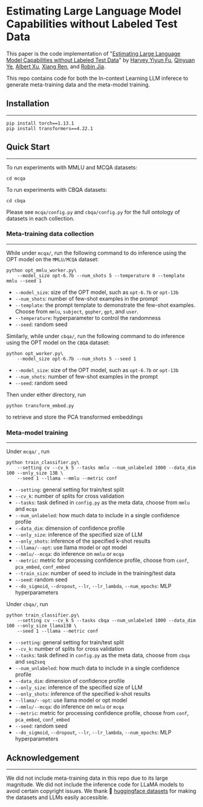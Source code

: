 # Estimating Large Language Model Capabilities without Labeled Test Data

This paper is the code implementation of "[Estimating Large Language Model Capabilities without Labeled Test Data](https://arxiv.org/abs/2305.14802)" by [Harvey Yiyun Fu](https://harvey-fin.github.io/), [Qinyuan Ye](http://yeqy.xyz/), [Albert Xu](https://scholar.google.com/citations?user=iFeGf_EAAAAJ&hl=en), [Xiang Ren](https://shanzhenren.github.io/), and [Robin Jia](https://robinjia.github.io/).

This repo contains code for both the In-context Learning LLM inferece to generate meta-training data and the meta-model training. 

## Installation
-----

```
pip install torch==1.13.1
pip install transformers==4.22.1
```

## Quick Start
-----

To run experiments with MMLU and MCQA datasets:
```
cd mcqa
```

To run experiments with CBQA datasets:
```
cd cbqa
```
Please see `mcqa/config.py` and `cbqa/config.py` for the full ontology of datasets in each collection. 


### Meta-training data collection
-----

While under `mcqa/`, run the following command to do inference using the OPT model on the `MMLU/MCQA` dataset:
```
python opt_mmlu_worker.py\
    --model_size opt-6.7b --num_shots 5 --temperature 0 --template mmlu --seed 1
```
- `--model_size`: size of the OPT model, such as `opt-6.7b` or `opt-13b`
- `--num_shots`: number of few-shot examples in the prompt
- `--template`: the prompt template to demonstrate the few-shot examples. Choose from `mmlu`, `subject`, `gopher`, `gpt`, and `user`.
- `--temperature`: hyperparameter to control the randomness
- `--seed`: random seed

Similarly, while under `cbqa/`, run the following command to do inference using the OPT model on the `CBQA` dataset:
```
python opt_worker.py\
    --model_size opt-6.7b --num_shots 5 --seed 1
```
- `--model_size`: size of the OPT model, such as `opt-6.7b` or `opt-13b`
- `--num_shots`: number of few-shot examples in the prompt
- `--seed`: random seed

Then under either directory, run
```
python transform_embed.py
```
to retrieve and store the PCA transformed embeddings


### Meta-model training
-----
Under `mcqa/` , run
```
python train_classifier.py\
    --setting cv --cv_k 5 --tasks mmlu --num_unlabeled 1000 --data_dim 100 --only_size 13B \
    --seed 1 --llama --mmlu --metric conf
```

- `--setting`: general setting for train/test split
- `--cv_k`: number of splits for cross validation
- `--tasks`: task defined in `config.py` as the meta data, choose from `mmlu` and `mcqa`
- `--num_unlabeled`: how much data to include in a single confidence profile
- `--data_dim`: dimension of confidence profile
- `--only_size`: inference of the specified size of LLM
- `--only_shots`: inference of the specified k-shot results
- `--llama/--opt`: use llama model or opt model
- `--mmlu/--mcqa`: do inference on `mmlu` or `mcqa`
- `--metric`: metric for processing confidence profile, choose from `conf`, `pca_embed`, `conf_embed`
- `--train_size`: number of seed to include in the training/test data
- `--seed`: random seed
- `--do_sigmoid`, `--dropout`, `--lr`, `--lr_lambda`, `--num_epochs`: MLP hyperparameters

Under `cbqa/`, run 
```
python train_classifier.py\
    --setting cv --cv_k 5 --tasks cbqa --num_unlabeled 1000 --data_dim 100 --only_size llama13B \
    --seed 1 --llama --metric conf
```

- `--setting`: general setting for train/test split
- `--cv_k`: number of splits for cross validation
- `--tasks`: task defined in `config.py` as the meta data, choose from `cbqa` and `seq2seq`
- `--num_unlabeled`: how much data to include in a single confidence profile
- `--data_dim`: dimension of confidence profile 
- `--only_size`: inference of the specified size of LLM
- `--only_shots`: inference of the specified k-shot results
- `--llama/--opt`: use llama model or opt model
- `--mmlu/--mcqa`: do inference on `mmlu` or `mcqa`
- `--metric`: metric for processing confidence profile, choose from `conf`, `pca_embed`, `conf_embed`
- `--seed`: random seed 
- `--do_sigmoid`, `--dropout`, `--lr`, `--lr_lambda`, `--num_epochs`: MLP hyperparameters

## Acknowledgement
-----
We did not include meta-training data in this repo due to its large magnitude. We did not include the inference code for LLaMA models to avoid certain copyright issues. We thank :hugs: [huggingface datasets](https://github.com/huggingface/datasets) for making the datasets and LLMs easily accessible.





